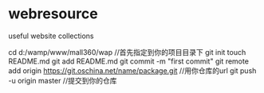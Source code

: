 # webresource
useful website collections

cd d:/wamp/www/mall360/wap              //首先指定到你的项目目录下
git init
touch README.md
git add README.md
git commit -m "first commit"
git remote add origin https://git.oschina.net/name/package.git   //用你仓库的url
git push -u origin master  //提交到你的仓库

